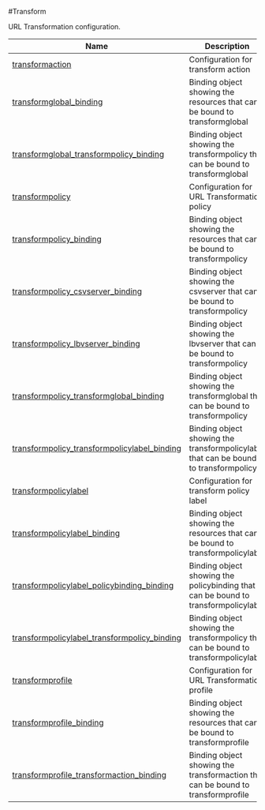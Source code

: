 #Transform

URL Transformation configuration.


<table><thead><tr><th>Name</th><th>Description</th></tr></thead><tbody><tr><td><a href="../../../configuration/transform/transformaction/transformaction">transformaction</a></td><td>Configuration for transform action</td><tr><tr><td><a href="../../../configuration/transform/transformglobal_binding/transformglobal_binding">transformglobal_binding</a></td><td>Binding object showing the resources that can be bound to transformglobal</td><tr><tr><td><a href="../../../configuration/transform/transformglobal_transformpolicy_binding/transformglobal_transformpolicy_binding">transformglobal_transformpolicy_binding</a></td><td>Binding object showing the transformpolicy that can be bound to transformglobal</td><tr><tr><td><a href="../../../configuration/transform/transformpolicy/transformpolicy">transformpolicy</a></td><td>Configuration for URL Transformation policy</td><tr><tr><td><a href="../../../configuration/transform/transformpolicy_binding/transformpolicy_binding">transformpolicy_binding</a></td><td>Binding object showing the resources that can be bound to transformpolicy</td><tr><tr><td><a href="../../../configuration/transform/transformpolicy_csvserver_binding/transformpolicy_csvserver_binding">transformpolicy_csvserver_binding</a></td><td>Binding object showing the csvserver that can be bound to transformpolicy</td><tr><tr><td><a href="../../../configuration/transform/transformpolicy_lbvserver_binding/transformpolicy_lbvserver_binding">transformpolicy_lbvserver_binding</a></td><td>Binding object showing the lbvserver that can be bound to transformpolicy</td><tr><tr><td><a href="../../../configuration/transform/transformpolicy_transformglobal_binding/transformpolicy_transformglobal_binding">transformpolicy_transformglobal_binding</a></td><td>Binding object showing the transformglobal that can be bound to transformpolicy</td><tr><tr><td><a href="../../../configuration/transform/transformpolicy_transformpolicylabel_binding/transformpolicy_transformpolicylabel_binding">transformpolicy_transformpolicylabel_binding</a></td><td>Binding object showing the transformpolicylabel that can be bound to transformpolicy</td><tr><tr><td><a href="../../../configuration/transform/transformpolicylabel/transformpolicylabel">transformpolicylabel</a></td><td>Configuration for transform policy label</td><tr><tr><td><a href="../../../configuration/transform/transformpolicylabel_binding/transformpolicylabel_binding">transformpolicylabel_binding</a></td><td>Binding object showing the resources that can be bound to transformpolicylabel</td><tr><tr><td><a href="../../../configuration/transform/transformpolicylabel_policybinding_binding/transformpolicylabel_policybinding_binding">transformpolicylabel_policybinding_binding</a></td><td>Binding object showing the policybinding that can be bound to transformpolicylabel</td><tr><tr><td><a href="../../../configuration/transform/transformpolicylabel_transformpolicy_binding/transformpolicylabel_transformpolicy_binding">transformpolicylabel_transformpolicy_binding</a></td><td>Binding object showing the transformpolicy that can be bound to transformpolicylabel</td><tr><tr><td><a href="../../../configuration/transform/transformprofile/transformprofile">transformprofile</a></td><td>Configuration for URL Transformation profile</td><tr><tr><td><a href="../../../configuration/transform/transformprofile_binding/transformprofile_binding">transformprofile_binding</a></td><td>Binding object showing the resources that can be bound to transformprofile</td><tr><tr><td><a href="../../../configuration/transform/transformprofile_transformaction_binding/transformprofile_transformaction_binding">transformprofile_transformaction_binding</a></td><td>Binding object showing the transformaction that can be bound to transformprofile</td><tr></tbody></table>
